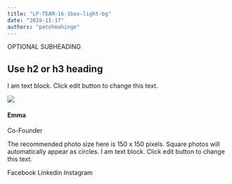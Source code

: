 ```yaml
---
title: "LP-TEAM-16-1box-light-bg"
date: "2019-11-17"
authors: "patohmahinge"
---
```


OPTIONAL SUBHEADING

## Use h2 or h3 heading

I am text block. Click edit button to change this text.

![](images/placeholder-300x300-150x150.jpg)

#### Emma

Co-Founder

The recommended photo size here is 150 x 150 pixels. Square photos will automatically appear as circles. I am text block. Click edit button to change this text.

Facebook Linkedin Instagram
